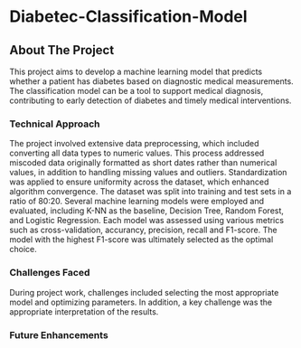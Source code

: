 # Diabetec-Classification-Model

<!-- ABOUT THE PROJECT -->
## About The Project
This project aims to develop a machine learning model that predicts whether a patient has diabetes based on diagnostic medical measurements. The classification model can be a tool to support medical diagnosis, contributing to early detection of diabetes and timely medical interventions. 
### Technical Approach
The project involved extensive data preprocessing, which included converting all data types to numeric values. This process addressed miscoded data originally formatted as short dates rather than numerical values, in addition to handling missing values and outliers. Standardization was applied to ensure uniformity across the dataset, which enhanced algorithm convergence. The dataset was split into training and test sets in a ratio of 80:20. Several machine learning models were employed and evaluated, including K-NN as the baseline, Decision Tree, Random Forest, and Logistic Regression. Each model was assessed using various metrics such as cross-validation, accurancy, precision, recall and F1-score. The model with the highest F1-score was ultimately selected as the optimal choice.
### Challenges Faced
During project work, challenges included selecting the most appropriate model and optimizing parameters. In addition, a key challenge was the appropriate interpretation of the results.
### Future Enhancements

